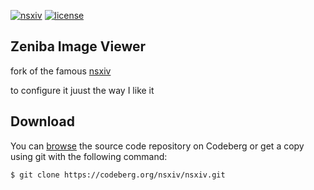 [![nsxiv](https://codeberg.org/nsxiv/pages/raw/branch/master/img/logo.png)](https://codeberg.org/nsxiv/nsxiv)
[![license](https://img.shields.io/badge/license-GPL--2.0%2B-lightgreen?style=flat-square)](https://codeberg.org/nsxiv/nsxiv/src/branch/master/LICENSE)

**Zeniba Image Viewer**
--------------------------------------------------------------------

fork of the famous [nsxiv](https://codeberg.org/nsxiv/nsxiv)

to configure it juust the way I like it

Download
--------

You can [browse](https://codeberg.org/nsxiv/nsxiv) the source code repository
on Codeberg or get a copy using git with the following command:

    $ git clone https://codeberg.org/nsxiv/nsxiv.git

